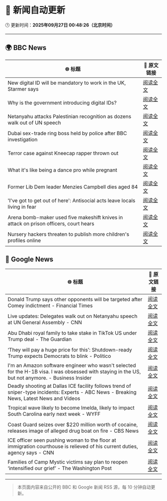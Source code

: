 # 🧠 新闻自动更新

🕒 更新时间：**2025年09月27日 00:48:26（北京时间）**

---

## 🌍 BBC News

| 🌐 标题 | 🔗 原文链接 |
|--------|-------------|
| New digital ID will be mandatory to work in the UK, Starmer says | [阅读全文](https://www.bbc.com/news/articles/cn832y43ql5o?at_medium=RSS&at_campaign=rss) |
| Why is the government introducing digital IDs? | [阅读全文](https://www.bbc.com/news/articles/clyl3lzzed2o?at_medium=RSS&at_campaign=rss) |
| Netanyahu attacks Palestinian recognition as dozens walk out of UN speech | [阅读全文](https://www.bbc.com/news/articles/cderxxylpzdo?at_medium=RSS&at_campaign=rss) |
| Dubai sex-trade ring boss held by police after BBC investigation | [阅读全文](https://www.bbc.com/news/articles/ce84ezl461po?at_medium=RSS&at_campaign=rss) |
| Terror case against Kneecap rapper thrown out | [阅读全文](https://www.bbc.com/news/articles/ce846r2drg8o?at_medium=RSS&at_campaign=rss) |
| What it's like being a dance pro while pregnant | [阅读全文](https://www.bbc.com/news/articles/clyd9xkplvko?at_medium=RSS&at_campaign=rss) |
| Former Lib Dem leader Menzies Campbell dies aged 84 | [阅读全文](https://www.bbc.com/news/articles/cp8j7jnjd6ro?at_medium=RSS&at_campaign=rss) |
| 'I've got to get out of here': Antisocial acts leave locals living in fear | [阅读全文](https://www.bbc.com/news/videos/c0jqv18yd5eo?at_medium=RSS&at_campaign=rss) |
| Arena bomb-maker used five makeshift knives in attack on prison officers, court hears | [阅读全文](https://www.bbc.com/news/articles/c4g252x0z9go?at_medium=RSS&at_campaign=rss) |
| Nursery hackers threaten to publish more children's profiles online | [阅读全文](https://www.bbc.com/news/articles/c07vxv8v89lo?at_medium=RSS&at_campaign=rss) |

## 📰 Google News

| 🌐 标题 | 🔗 原文链接 |
|--------|-------------|
| Donald Trump says other opponents will be targeted after Comey indictment - Financial Times | [阅读全文](https://news.google.com/rss/articles/CBMicEFVX3lxTE9ybTNTWjIxcWZKVmVvOVpSNm4zY0RFU0RUTGFYemtQSnNCQmppaEQ3ei11RDRNQi1UOVE0VWN3aGVjaEdHSXE1dmx2Si1EVVdaX0NRYjRrWlgyVTNCZHM4SnNtWmNLT05pNzc2dGlwdXg?oc=5) |
| Live updates: Delegates walk out on Netanyahu speech at UN General Assembly - CNN | [阅读全文](https://news.google.com/rss/articles/CBMiiAFBVV95cUxPOHNMNF9WWFhUVmFkTFBRN1VwaUZKQnZRNldKQU5QamJRODVuNlo0M0ZPYlhxNWlvVjFiVXhkVWdsQzI5ZVlwUzF5Q2dSZlBHQzhiRU90WjBQYmduQTM1U1Y5a2lZaWh4LUdQMHkwdjE2bGJIcnFOeFdjU0l4bVFtVDN0dEQzTWtP?oc=5) |
| Abu Dhabi royal family to take stake in TikTok US under Trump deal - The Guardian | [阅读全文](https://news.google.com/rss/articles/CBMiogFBVV95cUxNNWNYTnJmZUlqa0pZQlV3YU9qOXFrTXdNajFqc05nLUdoUEFkNFlnZmhsT2dIbFpYZzBhY1p0NmVPcTNEWTVuN1l1T3NCYjdzTW96TGxWZ001M0FyaFZQR3RFVDNPYm54M2hlaXQ3SXhSR0pSVXBpRGl1cWVSMUE5T25SeWRsRDVxcDFZT2JMdVJYRjBEaDJpU2U1X05Ody1kU0E?oc=5) |
| ‘They will pay a huge price for this’: Shutdown-ready Trump expects Democrats to blink - Politico | [阅读全文](https://news.google.com/rss/articles/CBMizgFBVV95cUxNN1d1VUtsNll3Szd5WVZiU3c0cDZBSWo2eUVNcHVnTjdSaFVXMmk4TVFxRS1ZUUpIVEZEYnBsaW94ZVFocWtVVmdTWjBTelY1WjdkaUhMdnAyVWNQMnBaa3hxMlJuZlpoZFcxbURpeTN6V2JwRXFMYkVBUERpdHUyVEI1ZVpjakR6bThqYkEtanlwYk9TQVZZSVVmUDR0U1pwUkVuUGhSakhrWkhta3ZRb1FuY3FvNFNsU09GMzJrOGUzOGtIRVNkOHVJYnBlQQ?oc=5) |
| I'm an Amazon software engineer who wasn't selected for the H-1B visa. I was obsessed with staying in the US‚ but not anymore. - Business Insider | [阅读全文](https://news.google.com/rss/articles/CBMiogFBVV95cUxNLTJuM2YxdmE3cnpBeHdwTU8zRlpmdldIdDdKV2g1NW55aGtySFlHMl9vNDBYT016RXdJakpnSmN6ZmRScVhuSzAwcDRSbDNpNzVHX0F0dGxxOGNFZTFxenpEUmNYUUJ0bU5yOGFlcHAzWXBWTHF0ZlBDOGJmbndlV3VxWHloUlhHZkxvOG00c1Y0VWI5RHIzTW96bVZ0VlVXNXc?oc=5) |
| Deadly shooting at Dallas ICE facility follows trend of sniper-type incidents: Experts - ABC News - Breaking News, Latest News and Videos | [阅读全文](https://news.google.com/rss/articles/CBMinwFBVV95cUxPc3ZEV2RNZF9aU1k1aGhfdVdYTy1iRlZxdHNnQjVCTElvNl8ycU1LX1pzM1hWMm5XZUtUbXhGTmlCLS0yY3U3UF8tdFRORDRGQUtlWVVLTHZMRnJDbENKNUhVc0w3Tm56eXpxeWZBZ3E2RXhqSnpremJ4UWhYdVVkdlpGWHB6U0ZZQ3phYWhVZXc2SllkSjVOU2pwbnN2TjTSAaQBQVVfeXFMTU9vOHdya25IcHRmajF2Nmc0R1psRTBsM2d3TU9VanhQSTdpbF9lUGtmNWdIWndsMHJKa0c1OGxTWFdPd0lmTE1nZ2JVQXdIZG5iVU9JRG9HUVRLRkRaWU1JWXBpemhsVDBzYW40NlFBZzFwYU9DZWVMSGdSTkN4azdzeDhrM1JSeXlOQTcyUVB6UWtrOHd5VTVIeERtalVBeHFWRVc?oc=5) |
| Tropical wave likely to become Imelda, likely to impact South Carolina early next week - WYFF | [阅读全文](https://news.google.com/rss/articles/CBMiigFBVV95cUxNZ1NHMHdCU3c4dUVTeUNyQmVLanNQS2VUcllMM1pGNDNtQW9SQVdBOWhYNUNHQV9COENrN3RlcjlwZm5OVmRMVW9NTkZWbFBtcVU5aC0xTWxsRkhlMzY3UG1qel9DWEFWT2xNYW9VU0lBVDJGU2pHUzZRV1hneWNmYlI1Q0FTdTMwakE?oc=5) |
| Coast Guard seizes over $220 million worth of cocaine, releases image of alleged drug boat on fire - CBS News | [阅读全文](https://news.google.com/rss/articles/CBMigwFBVV95cUxNajcwbWtGTmlxSW4tM29fX3NtczZzXy1ZYlk5QVRSejZTbEhOeHIxaldYblJNVnBNbngyX082bVVRdnpPV3FoeDY2Sml2OTBPckJKVnctVUVCU0c3MEpvZGRmZ2hfdHJCLWYzVklMdDVzdkh1ay1pVW9wVVhqd3RDMk5pd9IBiAFBVV95cUxQZHhZdGxmbHRaVFhpN09tbUctSy1uRHd0cUlqdGRhNHFNR1dmWFdSaGpFb2R3X1FwRlFmOE5aR25QdWc1SUs2dC1vXzdJckR5dHZON2d0UkJlOFBiMFQ0QkRhTXo5cmwwUV9nRFREa1dwV2RkVktpTVQxcmtmVVd5OEZxTzFDVHR6?oc=5) |
| ICE officer seen pushing woman to the floor at immigration courthouse is relieved of his current duties, agency says - CNN | [阅读全文](https://news.google.com/rss/articles/CBMijAFBVV95cUxNZkJuNWp1QnhRdk0wOWtrS2FLZFphS2FER0MzR2s0bGd4VXY5b2FnaldtM3BOX3puSGpzWV8zQkpSMWNMWmEyZDRuNzIxcG1jM3lJaU9nUHoxcGY2azN3QTVFbEdQYnB4eE9BbV9WNW92SUlvSkUybTBHQUZ6SkFuNm9SRHFrRGcycDQ3Mg?oc=5) |
| Families of Camp Mystic victims say plan to reopen ‘intensified our grief’ - The Washington Post | [阅读全文](https://news.google.com/rss/articles/CBMijwFBVV95cUxQNG9TLU9CdE9xamZuMnFUa1FyLWtzeTZNQ1Y0YjNlSkJpWGdEQWNWRWdDci0tM2cxSGR6d0dva0lJd1o1WE5QUmRmcEdWM3BzN0NSUFRTbFRsaV8tbVJUSGtGZEZNREtQTkVTOUQ5dVdYR1FHOWdSbFh6YlctejF3a2IzQzBiWlBSQTZVODdtYw?oc=5) |

---
> 本页面内容来自公开的 BBC 和 Google 新闻 RSS 源，每 10 分钟自动更新。
